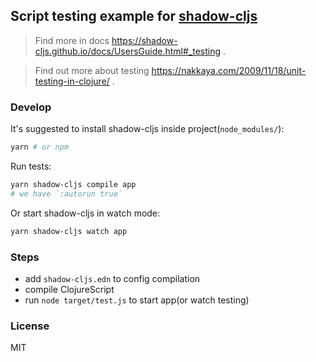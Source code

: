
Script testing example for [shadow-cljs](https://github.com/thheller/shadow-cljs)
----

> Find more in docs https://shadow-cljs.github.io/docs/UsersGuide.html#_testing .

> Find out more about testing https://nakkaya.com/2009/11/18/unit-testing-in-clojure/ .

### Develop

It's suggested to install shadow-cljs inside project(`node_modules/`):

```bash
yarn # or npm
```

Run tests:

```bash
yarn shadow-cljs compile app
# we have `:autorun true`
```

Or start shadow-cljs in watch mode:

```bash
yarn shadow-cljs watch app
```

### Steps

* add `shadow-cljs.edn` to config compilation
* compile ClojureScript
* run `node target/test.js` to start app(or watch testing)

### License

MIT
